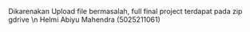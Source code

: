 Dikarenakan Upload file bermasalah, full final project terdapat pada zip gdrive
\n
Helmi Abiyu Mahendra (5025211061)
